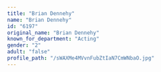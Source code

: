 ```yaml
---
title: "Brian Dennehy"
name: "Brian Dennehy"
id: "6197"
original_name: "Brian Dennehy"
known_for_department: "Acting"
gender: "2"
adult: "false"
profile_path: "/sWAXMe4MVvnFubZtIaN7CmWNbaO.jpg"
---
```

